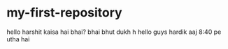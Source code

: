 # my-first-repository
hello harshit kaisa hai bhai?
bhai bhut dukh h
hello guys
hardik aaj 8:40 pe utha hai 

